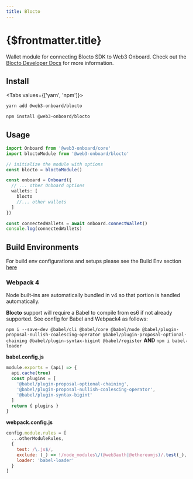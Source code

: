 ```yaml
---
title: Blocto
---
```


# {$frontmatter.title}

Wallet module for connecting Blocto SDK to Web3 Onboard. Check out the [Blocto Developer Docs](https://docs.blocto.app/blocto-sdk/javascript-sdk/evm-sdk) for more information.

## Install

<Tabs values={['yarn', 'npm']}>
<TabPanel value="yarn">

```sh copy
yarn add @web3-onboard/blocto
```

  </TabPanel>
  <TabPanel value="npm">

```sh copy
npm install @web3-onboard/blocto
```

  </TabPanel>
</Tabs>

## Usage

```typescript
import Onboard from '@web3-onboard/core'
import bloctoModule from '@web3-onboard/blocto'

// initialize the module with options
const blocto = bloctoModule()

const onboard = Onboard({
  // ... other Onboard options
  wallets: [
    blocto
    //... other wallets
  ]
})

const connectedWallets = await onboard.connectWallet()
console.log(connectedWallets)
```

## Build Environments

For build env configurations and setups please see the Build Env section [here](/docs/modules/core#build-environments)

### Webpack 4

Node built-ins are automatically bundled in v4 so that portion is handled automatically.

**Blocto** support will require a Babel to compile from es6 if not already supported. See config for Babel and Webpack4 as follows:

`npm i --save-dev @babel/cli @babel/core @babel/node @babel/plugin-proposal-nullish-coalescing-operator @babel/plugin-proposal-optional-chaining @babel/plugin-syntax-bigint @babel/register`
**AND**
`npm i babel-loader`

**babel.config.js**

```javascript
module.exports = (api) => {
  api.cache(true)
  const plugins = [
    '@babel/plugin-proposal-optional-chaining',
    '@babel/plugin-proposal-nullish-coalescing-operator',
    '@babel/plugin-syntax-bigint'
  ]
  return { plugins }
}
```

**webpack.config.js**

```javascript
config.module.rules = [
  ...otherModuleRules,
  {
    test: /\.js$/,
    exclude: (_) => !/node_modules\/(@web3auth|@ethereumjs)/.test(_),
    loader: 'babel-loader'
  }
]
```
